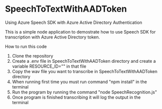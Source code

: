 # SpeechToTextWithAADToken
Using Azure Speech SDK with Azure Active Directory Authentication

This is a simple node application to demostrate how to use Speech SDK for transcription with Azure Active Directory token.

How to run this code
1. Clone the repository
2. Create a .env file in SpeechToTextWithAADToken directory and create a variable RESOURCE_ID="<your speech resource ID>" in that file
3. Copy the wav file you want to transcribe in SpeechToTextWithAADToken directory
4. When running first time you must run command "npm install" in the terminal
5. Run the program by running the command "node SpeechRecognition.js"
6. Once program is finished transcribing it will log the output in the terminal
